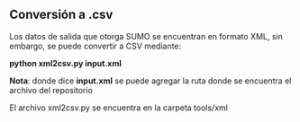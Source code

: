 ## Conversión a .csv

Los datos de salida que otorga SUMO se encuentran en formato XML, sin embargo, se puede convertir a CSV mediante:

__python xml2csv.py input.xml__


__Nota__: donde dice __input.xml__ se puede agregar la ruta donde se encuentra el archivo del repositorio

El archivo xml2csv.py se encuentra en la carpeta tools/xml


    
